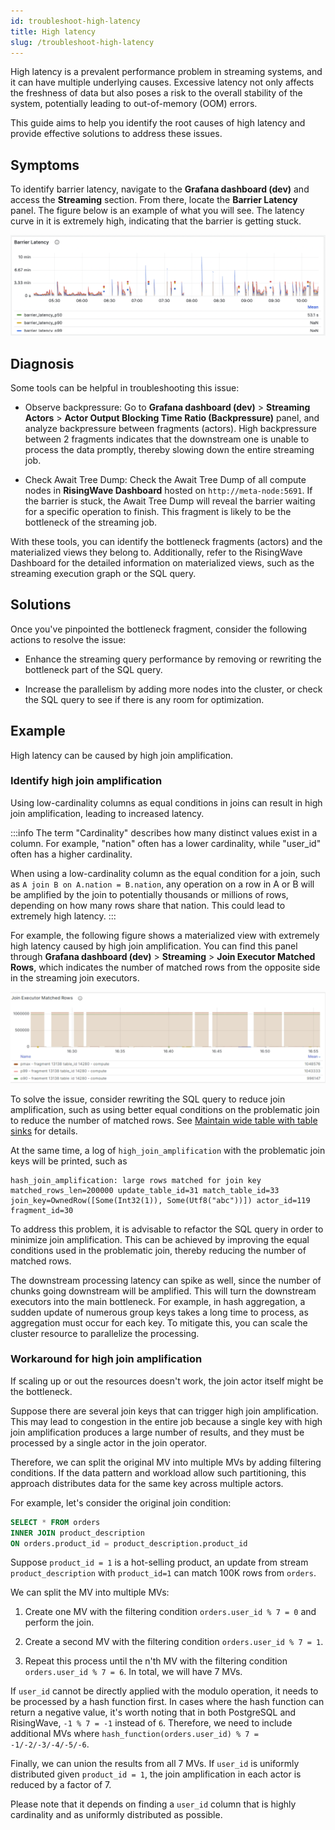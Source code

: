 ```yaml
---
id: troubleshoot-high-latency
title: High latency
slug: /troubleshoot-high-latency
---
```


High latency is a prevalent performance problem in streaming systems, and it can have multiple underlying causes. Excessive latency not only affects the freshness of data but also poses a risk to the overall stability of the system, potentially leading to out-of-memory (OOM) errors.

This guide aims to help you identify the root causes of high latency and provide effective solutions to address these issues.

## Symptoms

To identify barrier latency, navigate to the **Grafana dashboard (dev)** and access the **Streaming** section. From there, locate the **Barrier Latency** panel. The figure below is an example of what you will see. The latency curve in it is extremely high, indicating that the barrier is getting stuck.

![An example of extremely high latency](../images/example_bad_barrier_latency.png)

## Diagnosis

Some tools can be helpful in troubleshooting this issue:

- Observe backpressure: Go to **Grafana dashboard (dev)** > **Streaming Actors** > **Actor Output Blocking Time Ratio (Backpressure)** panel, and analyze backpressure between fragments (actors). High backpressure between 2 fragments indicates that the downstream one is unable to process the data promptly, thereby slowing down the entire streaming job.

- Check Await Tree Dump: Check the Await Tree Dump of all compute nodes in **RisingWave Dashboard** hosted on `http://meta-node:5691`. If the barrier is stuck, the Await Tree Dump will reveal the barrier waiting for a specific operation to finish. This fragment is likely to be the bottleneck of the streaming job.

With these tools, you can identify the bottleneck fragments (actors) and the materialized views they belong to. Additionally, refer to the RisingWave Dashboard for the detailed information on materialized views, such as the streaming execution graph or the SQL query.

## Solutions

Once you've pinpointed the bottleneck fragment, consider the following actions to resolve the issue:

- Enhance the streaming query performance by removing or rewriting the bottleneck part of the SQL query.

- Increase the parallelism by adding more nodes into the cluster, or check the SQL query to see if there is any room for optimization.

## Example

High latency can be caused by high join amplification.

### Identify high join amplification

Using low-cardinality columns as equal conditions in joins can result in high join amplification, leading to increased latency.

:::info
The term "Cardinality" describes how many distinct values exist in a column. For example, "nation" often has a lower cardinality, while "user_id" often has a higher cardinality.

When using a low-cardinality column as the equal condition for a join, such as `A join B on A.nation = B.nation`, any operation on a row in A or B will be amplified by the join to potentially thousands or millions of rows, depending on how many rows share that nation. This could lead to extremely high latency.
:::

For example, the following figure shows a materialized view with extremely high latency caused by high join amplification. You can find this panel through **Grafana dashboard (dev)** > **Streaming** > **Join Executor Matched Rows**, which indicates the number of matched rows from the opposite side in the streaming join executors.

![An example of extremely high latency](../images/example_high_join_matched_rows.png)

To solve the issue, consider rewriting the SQL query to reduce join amplification, such as using better equal conditions on the problematic join to reduce the number of matched rows. See [Maintain wide table with table sinks](/transform/multiple-table-sink.md) for details.

At the same time, a log of `high_join_amplification` with the problematic join keys will be printed, such as

```
hash_join_amplification: large rows matched for join key matched_rows_len=200000 update_table_id=31 match_table_id=33 join_key=OwnedRow([Some(Int32(1)), Some(Utf8("abc"))]) actor_id=119 fragment_id=30
```

To address this problem, it is advisable to refactor the SQL query in order to minimize join amplification. This can be achieved by improving the equal conditions used in the problematic join, thereby reducing the number of matched rows.

The downstream processing latency can spike as well, since the number of chunks going downstream will be amplified. This will turn the downstream executors into the main bottleneck. For example, in hash aggregation, a sudden update of numerous group keys takes a long time to process, as aggregation must occur for each key. To mitigate this, you can scale the cluster resource to parallelize the processing.

### Workaround for high join amplification

If scaling up or out the resources doesn't work, the join actor itself might be the bottleneck.

Suppose there are several join keys that can trigger high join amplification. This may lead to congestion in the entire job because a single key with high join amplification produces a large number of results, and they must be processed by a single actor in the join operator.

Therefore, we can split the original MV into multiple MVs by adding filtering conditions. If the data pattern and workload allow such partitioning, this approach distributes data for the same key across multiple actors.

For example, let's consider the original join condition:

```sql
SELECT * FROM orders
INNER JOIN product_description
ON orders.product_id = product_description.product_id
```

Suppose `product_id = 1` is a hot-selling product, an update from stream `product_description` with `product_id=1` can match 100K rows from `orders`.

We can split the MV into multiple MVs:

1. Create one MV with the filtering condition `orders.user_id % 7 = 0` and perform the join.

2. Create a second MV with the filtering condition `orders.user_id % 7 = 1`.

3. Repeat this process until the n'th MV with the filtering condition `orders.user_id % 7 = 6`. In total, we will have 7 MVs.

If `user_id` cannot be directly applied with the modulo operation, it needs to be processed by a hash function first. In cases where the hash function can return a negative value, it's worth noting that in both PostgreSQL and RisingWave, `-1 % 7 = -1` instead of `6`. Therefore, we need to include additional MVs where `hash_function(orders.user_id) % 7 = -1/-2/-3/-4/-5/-6`.

Finally, we can union the results from all 7 MVs. If `user_id` is uniformly distributed given `product_id = 1`, the join amplification in each actor is reduced by a factor of 7.

Please note that it depends on finding a `user_id` column that is highly cardinality and as uniformly distributed as possible.
